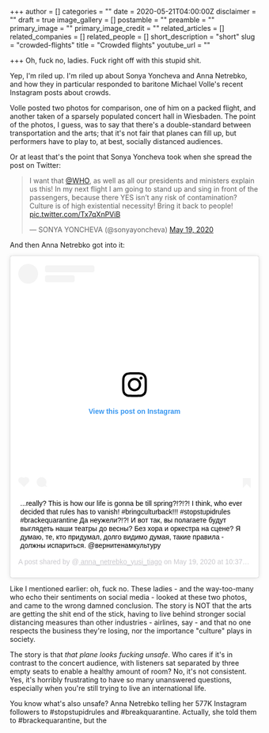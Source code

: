 +++
author = []
categories = ""
date = 2020-05-21T04:00:00Z
disclaimer = ""
draft = true
image_gallery = []
postamble = ""
preamble = ""
primary_image = ""
primary_image_credit = ""
related_articles = []
related_companies = []
related_people = []
short_description = "short"
slug = "crowded-flights"
title = "Crowded flights"
youtube_url = ""

+++
Oh, fuck no, ladies. Fuck right off with this stupid shit.

Yep, I'm riled up. I'm riled up about Sonya Yoncheva and Anna Netrebko, and how they in particular responded to baritone Michael Volle's recent Instagram posts about crowds. 

Volle posted two photos for comparison, one of him on a packed flight, and another taken of a sparsely populated concert hall in Wiesbaden. The point of the photos, I guess, was to say that there's a double-standard between transportation and the arts; that it's not fair that planes can fill up, but performers have to play to, at best, socially distanced audiences.

Or at least that's the point that Sonya Yoncheva took when she spread the post on Twitter:

<blockquote class="twitter-tweet"><p lang="en" dir="ltr">I want that <a href="[https://twitter.com/WHO?ref_src=twsrc%5Etfw](https://twitter.com/WHO?ref_src=twsrc%5Etfw "https://twitter.com/WHO?ref_src=twsrc%5Etfw")">@WHO</a>, as well as all our presidents and ministers explain us this! In my next flight I am going to stand up and sing in front of the passengers, because there YES isn’t any risk of contamination? Culture is of high existential necessity! Bring it back to people! <a href="https://t.co/Tx7qXnPViB">pic.twitter.com/Tx7qXnPViB</a></p>— SONYA YONCHEVA (@sonyayoncheva) <a href="[https://twitter.com/sonyayoncheva/status/1262721090037723136?ref_src=twsrc%5Etfw](https://twitter.com/sonyayoncheva/status/1262721090037723136?ref_src=twsrc%5Etfw "https://twitter.com/sonyayoncheva/status/1262721090037723136?ref_src=twsrc%5Etfw")">May 19, 2020</a></blockquote> <script async src="[https://platform.twitter.com/widgets.js](https://platform.twitter.com/widgets.js "https://platform.twitter.com/widgets.js")" charset="utf-8"></script>

And then Anna Netrebko got into it:

<blockquote class="instagram-media" data-instgrm-captioned data-instgrm-permalink="[https://www.instagram.com/p/CAYMqBWHwwO/?utm_source=ig_embed&utm_campaign=loading](https://www.instagram.com/p/CAYMqBWHwwO/?utm_source=ig_embed&utm_campaign=loading "https://www.instagram.com/p/CAYMqBWHwwO/?utm_source=ig_embed&utm_campaign=loading")" data-instgrm-version="12" style=" background:#FFF; border:0; border-radius:3px; box-shadow:0 0 1px 0 rgba(0,0,0,0.5),0 1px 10px 0 rgba(0,0,0,0.15); margin: 1px; max-width:540px; min-width:326px; padding:0; width:99.375%; width:-webkit-calc(100% - 2px); width:calc(100% - 2px);"><div style="padding:16px;"> <a href="[https://www.instagram.com/p/CAYMqBWHwwO/?utm_source=ig_embed&utm_campaign=loading](https://www.instagram.com/p/CAYMqBWHwwO/?utm_source=ig_embed&utm_campaign=loading "https://www.instagram.com/p/CAYMqBWHwwO/?utm_source=ig_embed&utm_campaign=loading")" style=" background:#FFFFFF; line-height:0; padding:0 0; text-align:center; text-decoration:none; width:100%;" target="_blank"> <div style=" display: flex; flex-direction: row; align-items: center;"> <div style="background-color: #F4F4F4; border-radius: 50%; flex-grow: 0; height: 40px; margin-right: 14px; width: 40px;"></div> <div style="display: flex; flex-direction: column; flex-grow: 1; justify-content: center;"> <div style=" background-color: #F4F4F4; border-radius: 4px; flex-grow: 0; height: 14px; margin-bottom: 6px; width: 100px;"></div> <div style=" background-color: #F4F4F4; border-radius: 4px; flex-grow: 0; height: 14px; width: 60px;"></div></div></div><div style="padding: 19% 0;"></div> <div style="display:block; height:50px; margin:0 auto 12px; width:50px;"><svg width="50px" height="50px" viewBox="0 0 60 60" version="1.1" xmlns="[https://www.w3.org/2000/svg](https://www.w3.org/2000/svg "https://www.w3.org/2000/svg")" xmlns:xlink="[https://www.w3.org/1999/xlink](https://www.w3.org/1999/xlink "https://www.w3.org/1999/xlink")"><g stroke="none" stroke-width="1" fill="none" fill-rule="evenodd"><g transform="translate(-511.000000, -20.000000)" fill="#000000"><g><path d="M556.869,30.41 C554.814,30.41 553.148,32.076 553.148,34.131 C553.148,36.186 554.814,37.852 556.869,37.852 C558.924,37.852 560.59,36.186 560.59,34.131 C560.59,32.076 558.924,30.41 556.869,30.41 M541,60.657 C535.114,60.657 530.342,55.887 530.342,50 C530.342,44.114 535.114,39.342 541,39.342 C546.887,39.342 551.658,44.114 551.658,50 C551.658,55.887 546.887,60.657 541,60.657 M541,33.886 C532.1,33.886 524.886,41.1 524.886,50 C524.886,58.899 532.1,66.113 541,66.113 C549.9,66.113 557.115,58.899 557.115,50 C557.115,41.1 549.9,33.886 541,33.886 M565.378,62.101 C565.244,65.022 564.756,66.606 564.346,67.663 C563.803,69.06 563.154,70.057 562.106,71.106 C561.058,72.155 560.06,72.803 558.662,73.347 C557.607,73.757 556.021,74.244 553.102,74.378 C549.944,74.521 548.997,74.552 541,74.552 C533.003,74.552 532.056,74.521 528.898,74.378 C525.979,74.244 524.393,73.757 523.338,73.347 C521.94,72.803 520.942,72.155 519.894,71.106 C518.846,70.057 518.197,69.06 517.654,67.663 C517.244,66.606 516.755,65.022 516.623,62.101 C516.479,58.943 516.448,57.996 516.448,50 C516.448,42.003 516.479,41.056 516.623,37.899 C516.755,34.978 517.244,33.391 517.654,32.338 C518.197,30.938 518.846,29.942 519.894,28.894 C520.942,27.846 521.94,27.196 523.338,26.654 C524.393,26.244 525.979,25.756 528.898,25.623 C532.057,25.479 533.004,25.448 541,25.448 C548.997,25.448 549.943,25.479 553.102,25.623 C556.021,25.756 557.607,26.244 558.662,26.654 C560.06,27.196 561.058,27.846 562.106,28.894 C563.154,29.942 563.803,30.938 564.346,32.338 C564.756,33.391 565.244,34.978 565.378,37.899 C565.522,41.056 565.552,42.003 565.552,50 C565.552,57.996 565.522,58.943 565.378,62.101 M570.82,37.631 C570.674,34.438 570.167,32.258 569.425,30.349 C568.659,28.377 567.633,26.702 565.965,25.035 C564.297,23.368 562.623,22.342 560.652,21.575 C558.743,20.834 556.562,20.326 553.369,20.18 C550.169,20.033 549.148,20 541,20 C532.853,20 531.831,20.033 528.631,20.18 C525.438,20.326 523.257,20.834 521.349,21.575 C519.376,22.342 517.703,23.368 516.035,25.035 C514.368,26.702 513.342,28.377 512.574,30.349 C511.834,32.258 511.326,34.438 511.181,37.631 C511.035,40.831 511,41.851 511,50 C511,58.147 511.035,59.17 511.181,62.369 C511.326,65.562 511.834,67.743 512.574,69.651 C513.342,71.625 514.368,73.296 516.035,74.965 C517.703,76.634 519.376,77.658 521.349,78.425 C523.257,79.167 525.438,79.673 528.631,79.82 C531.831,79.965 532.853,80.001 541,80.001 C549.148,80.001 550.169,79.965 553.369,79.82 C556.562,79.673 558.743,79.167 560.652,78.425 C562.623,77.658 564.297,76.634 565.965,74.965 C567.633,73.296 568.659,71.625 569.425,69.651 C570.167,67.743 570.674,65.562 570.82,62.369 C570.966,59.17 571,58.147 571,50 C571,41.851 570.966,40.831 570.82,37.631"></path></g></g></g></svg></div><div style="padding-top: 8px;"> <div style=" color:#3897f0; font-family:Arial,sans-serif; font-size:14px; font-style:normal; font-weight:550; line-height:18px;"> View this post on Instagram</div></div><div style="padding: 12.5% 0;"></div> <div style="display: flex; flex-direction: row; margin-bottom: 14px; align-items: center;"><div> <div style="background-color: #F4F4F4; border-radius: 50%; height: 12.5px; width: 12.5px; transform: translateX(0px) translateY(7px);"></div> <div style="background-color: #F4F4F4; height: 12.5px; transform: rotate(-45deg) translateX(3px) translateY(1px); width: 12.5px; flex-grow: 0; margin-right: 14px; margin-left: 2px;"></div> <div style="background-color: #F4F4F4; border-radius: 50%; height: 12.5px; width: 12.5px; transform: translateX(9px) translateY(-18px);"></div></div><div style="margin-left: 8px;"> <div style=" background-color: #F4F4F4; border-radius: 50%; flex-grow: 0; height: 20px; width: 20px;"></div> <div style=" width: 0; height: 0; border-top: 2px solid transparent; border-left: 6px solid #f4f4f4; border-bottom: 2px solid transparent; transform: translateX(16px) translateY(-4px) rotate(30deg)"></div></div><div style="margin-left: auto;"> <div style=" width: 0px; border-top: 8px solid #F4F4F4; border-right: 8px solid transparent; transform: translateY(16px);"></div> <div style=" background-color: #F4F4F4; flex-grow: 0; height: 12px; width: 16px; transform: translateY(-4px);"></div> <div style=" width: 0; height: 0; border-top: 8px solid #F4F4F4; border-left: 8px solid transparent; transform: translateY(-4px) translateX(8px);"></div></div></div></a> <p style=" margin:8px 0 0 0; padding:0 4px;"> <a href="[https://www.instagram.com/p/CAYMqBWHwwO/?utm_source=ig_embed&utm_campaign=loading](https://www.instagram.com/p/CAYMqBWHwwO/?utm_source=ig_embed&utm_campaign=loading "https://www.instagram.com/p/CAYMqBWHwwO/?utm_source=ig_embed&utm_campaign=loading")" style=" color:#000; font-family:Arial,sans-serif; font-size:14px; font-style:normal; font-weight:normal; line-height:17px; text-decoration:none; word-wrap:break-word;" target="_blank">...really? This is how our life is gonna be till spring?!?!?! I think, who ever decided that rules has to vanish! #bringculturback!!! #stopstupidrules #brackequarantine Да неужели?!?! И вот так, вы полагаете будут выглядеть наши театры до весны? Без хора и оркестра на сцене? Я думаю, те, кто придумал, долго видимо думая, такие правила - должны испариться. @вернитенамкультуру</a></p> <p style=" color:#c9c8cd; font-family:Arial,sans-serif; font-size:14px; line-height:17px; margin-bottom:0; margin-top:8px; overflow:hidden; padding:8px 0 7px; text-align:center; text-overflow:ellipsis; white-space:nowrap;">A post shared by @<a href="[https://www.instagram.com/anna_netrebko_yusi_tiago/?utm_source=ig_embed&utm_campaign=loading](https://www.instagram.com/anna_netrebko_yusi_tiago/?utm_source=ig_embed&utm_campaign=loading "https://www.instagram.com/anna_netrebko_yusi_tiago/?utm_source=ig_embed&utm_campaign=loading")" style=" color:#c9c8cd; font-family:Arial,sans-serif; font-size:14px; font-style:normal; font-weight:normal; line-height:17px;" target="_blank"> anna_netrebko_yusi_tiago</a> on <time style=" font-family:Arial,sans-serif; font-size:14px; line-height:17px;" datetime="2020-05-19T17:37:50+00:00">May 19, 2020 at 10:37am PDT</time></p></div></blockquote> <script async src="//www.instagram.com/embed.js"></script>

Like I mentioned earlier: oh, fuck no. These ladies - and the way-too-many who echo their sentiments on social media - looked at these two photos, and came to the wrong damned conclusion. The story is NOT that the arts are getting the shit end of the stick, having to live behind stronger social distancing measures than other industries - airlines, say - and that no one respects the business they're losing, nor the importance "culture" plays in society.

The story is that _that plane looks fucking unsafe_. Who cares if it's in contrast to the concert audience, with listeners sat separated by three empty seats to enable a healthy amount of room? No, it's not consistent. Yes, it's horribly frustrating to have so many unanswered questions, especially when you're still trying to live an international life.

You know what's also unsafe? Anna Netrebko telling her 577K Instagram followers to #stopstupidrules and #breakquarantine. Actually, she told them to #brackequarantine, but the 